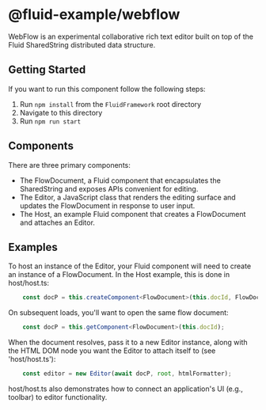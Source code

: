 # @fluid-example/webflow

WebFlow is an experimental collaborative rich text editor built on top of the Fluid SharedString distributed data structure.

## Getting Started

If you want to run this component follow the following steps:

1. Run `npm install` from the `FluidFramework` root directory
2. Navigate to this directory
3. Run `npm run start`

## Components

There are three primary components:

* The FlowDocument, a Fluid component that encapsulates the SharedString and exposes APIs convenient for editing.
* The Editor, a JavaScript class that renders the editing surface and updates the FlowDocument in response to user input.
* The Host, an example Fluid component that creates a FlowDocument and attaches an Editor.

## Examples

To host an instance of the Editor, your Fluid component will need to create an instance of a FlowDocument.  In the Host
example, this is done in host/host.ts:

```ts
    const docP = this.createComponent<FlowDocument>(this.docId, FlowDocument.type);
```

On subsequent loads, you'll want to open the same flow document:

```ts
    const docP = this.getComponent<FlowDocument>(this.docId);
```

When the document resolves, pass it to a new Editor instance, along with the HTML DOM node you want the Editor to attach
itself to (see 'host/host.ts'):

```ts
    const editor = new Editor(await docP, root, htmlFormatter);
```

host/host.ts also demonstrates how to connect an application's UI (e.g., toolbar) to editor functionality.
